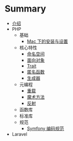 # Summary

* [介绍](README.md)
* PHP
    * 基础
        * [Mac 下的安装与设置](php/mac-setup-up.md)
    * 核心特性
        * [命名空间](php/php-namespace.md)
        * [面向对象](php/php-object.md)
        * [Trait](php/php-trait.md)
        * [匿名函数](php/php-anonymous-function.md)
        * [生成器](php/php-yield.md)
    * 元编程
        * [重载](php/php-overload.md)
        * [魔术方法](php/php-overload.md)
        * [反射](php/php-reflection.md)
    * 函数库
    * 标准库
    * 规范
        * [Symfony 编码规范](php/symfony-code-style.md)
* Laravel

